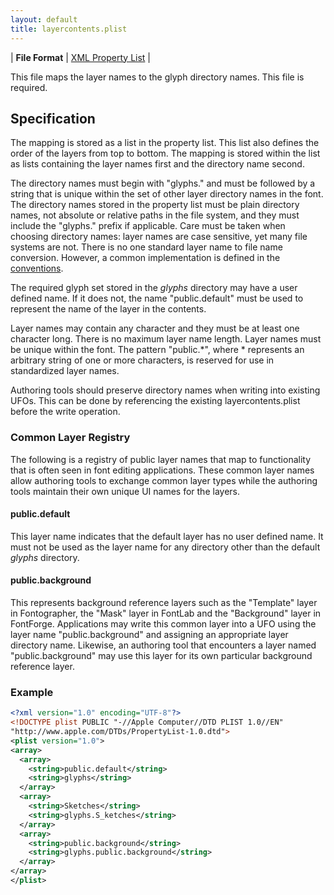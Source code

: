 ```yaml
---
layout: default
title: layercontents.plist
---
```


| **File Format** | [XML Property List](http://www.apple.com/DTDs/PropertyList-1.0.dtd) |

This file maps the layer names to the glyph directory names. This file is required.

## Specification

The mapping is stored as a list in the property list. This list also defines the order of the layers from top to bottom. The mapping is stored within the list as lists containing the layer names first and the directory name second.

The directory names must begin with "glyphs." and must be followed by a string that is unique within the set of other layer directory names in the font. The directory names stored in the property list must be plain directory names, not absolute or relative paths in the file system, and they must include the "glyphs." prefix if applicable. Care must be taken when choosing directory names: layer names are case sensitive, yet many file systems are not. There is no one standard layer name to file name conversion. However, a common implementation is defined in the [conventions].

The required glyph set stored in the *glyphs* directory may have a user defined name. If it does not, the name "public.default" must be used to represent the name of the layer in the contents.

Layer names may contain any character and they must be at least one character long. There is no maximum layer name length. Layer names must be unique within the font. The pattern "public.\*", where \* represents an arbitrary string of one or more characters, is reserved for use in standardized layer names.

Authoring tools should preserve directory names when writing into existing UFOs. This can be done by referencing the existing layercontents.plist before the write operation.

### Common Layer Registry

The following is a registry of public layer names that map to functionality that is often seen in font editing applications. These common layer names allow authoring tools to exchange common layer types while the authoring tools maintain their own unique UI names for the layers.

#### public.default

This layer name indicates that the default layer has no user defined name. It must not be used as the layer name for any directory other than the default *glyphs* directory.

#### public.background

This represents background reference layers such as the "Template" layer in Fontographer, the "Mask" layer in FontLab and the "Background" layer in FontForge. Applications may write this common layer into a UFO using the layer name "public.background" and assigning an appropriate layer directory name. Likewise, an authoring tool that encounters a layer named "public.background" may use this layer for its own particular background reference layer.

### Example

```xml
<?xml version="1.0" encoding="UTF-8"?>
<!DOCTYPE plist PUBLIC "-//Apple Computer//DTD PLIST 1.0//EN"
"http://www.apple.com/DTDs/PropertyList-1.0.dtd">
<plist version="1.0">
<array>
  <array>
    <string>public.default</string>
    <string>glyphs</string>
  </array>
  <array>
    <string>Sketches</string>
    <string>glyphs.S_ketches</string>
  </array>
  <array>
    <string>public.background</string>
    <string>glyphs.public.background</string>
  </array>
</array>
</plist>

```

  [XML Property List]: ../conventions/#xml-property-lists
  [conventions]: ../conventions/#common-user-name-to-file-name-algorithm
